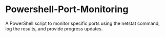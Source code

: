 # Powershell-Port-Monitoring
A PowerShell script to monitor specific ports using the netstat command, log the results, and provide progress updates.
